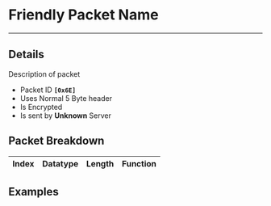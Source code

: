 # Friendly Packet Name #

---


## Details ##

Description of packet
  * Packet ID **`[0x6E]`**
  * Uses Normal 5 Byte header
  * Is Encrypted
  * Is sent by **Unknown** Server

## Packet Breakdown ##
| Index | Datatype | Length | Function |
|:------|:---------|:-------|:---------|

## Examples ##